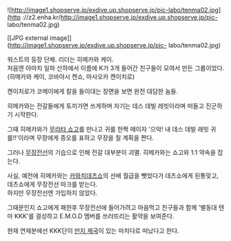 ![http://image1.shopserve.jp/exdive.up.shopserve.jp/pic-labo/tenma02.jpg](http
://z2.enha.kr/http://image1.shopserve.jp/exdive.up.shopserve.jp/pic-
labo/tenma02.jpg)

[[JPG external image]](http://image1.shopserve.jp/exdive.up.shopserve.jp/pic-
labo/tenma02.jpg)

워스트의 등장 단체. 리더는 히메카와 케이.  
처음엔 아마치 일파 산하에서 이름에 K가 3개 들어간 친구들이 모여서 만든 그룹이었다.(히메카와 케이, 코바야시 켄쇼, 마사오카 켄이치로)

켄이치로가 코메이에게 칼을 들이대는 장면을 보면 완전 대담한 놈들.

히메카와는 전갈들에게 토끼가면 쓰게하며 자기는 데스 데빌 레빗이라며 떠들고 진군하기 시작한다.

그때 히메카와가 [무라타 쇼고](%EB%AC%B4%EB%9D%BC%ED%83%80%20%EC%87%BC%EA%B3%A0.md)를 만나고
귀를 한짝 떼이자 '으악! 내 데스 데빌 래빗 귀를!!'이라며 무장에게 증오를 표하고 무장을 칠 계획을 짠다.

그러나 [무장전선](%EB%AC%B4%EC%9E%A5%EC%A0%84%EC%84%A0.md)의 기습으로 인해 전갈 대부분이 괴멸.
히메카와는 쇼고와 1:1 약속을 잡는다.

사실, 예전에 히메카와는 [카와치데츠쇼](%EC%B9%B4%EC%99%80%EC%B9%98%20%EB%8D%B0%EC%B8%A0%EC%87%BC.md)의 선배 월급을
뺏었다가 데츠쇼에게 된통맞고, 데츠쇼에게 무장전선 마크를 받는다.  
하지만 무장전선엔 가입하지 않았다.

그때문인지 쇼고에게 패한후 무장전선에 들어가려고 마음먹고 친구들과 함께 '별동대 텐마 KKK'를 결성하고 E.M.O.D 멤버를 쓰러뜨리는
활약을 보여준다.

현재 연재분에선 KKK단이 [만지 제국](%EB%A7%8C%EC%A7%80%20%EC%A0%9C%EA%B5%AD.md)이 있는 마치다로
떠났다고 한다.

